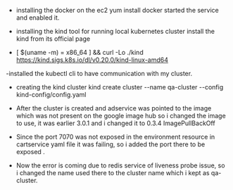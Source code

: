 * installing the docker on the ec2
yum install docker 
started the service and enabled it.

* installing the kind tool for running local kubernetes cluster
install the kind from its official page 
- [ $(uname -m) = x86_64 ] && curl -Lo ./kind https://kind.sigs.k8s.io/dl/v0.20.0/kind-linux-amd64

-installed the kubectl cli to have communication with my cluster.

- creating the kind cluster
kind create cluster --name qa-cluster --config kind-config/config.yaml

- After the cluster is created and adservice was pointed to the image which was not present on the google image hub so i changed the image to use, it was earlier 3.0.1 and i changed it to 0.3.4
ImagePullBackOff 

- Since the port 7070 was not exposed in the environment resource in cartservice yaml file it was failing, so i added the port there to be exposed .

- Now the error is coming due to redis service of liveness probe issue, so i changed the name used there to the cluster name which i kept as qa-cluster.